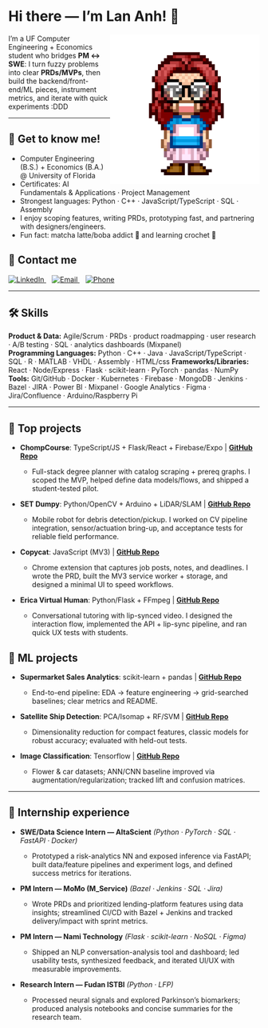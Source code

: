 <!-- Profile README for Lan Anh Do -->
<h1>Hi there — I’m Lan Anh! 👋</h1>

<img align="right" src="avatar.png" width="300" alt="Lan Anh pixel avatar" />

I’m a UF Computer Engineering + Economics student who bridges **PM ↔ SWE**: I turn fuzzy problems into clear **PRDs/MVPs**, then build the backend/front-end/ML pieces, instrument metrics, and iterate with quick experiments :DDD

---

## 🌸 Get to know me!
- Computer Engineering (B.S.) + Economics (B.A.) @ University of Florida  
- Certificates: AI Fundamentals & Applications · Project Management  
- Strongest languages: Python · C++ · JavaScript/TypeScript · SQL · Assembly
- I enjoy scoping features, writing PRDs, prototyping fast, and partnering with designers/engineers.  
- Fun fact: matcha latte/boba addict 🧋 and learning crochet 🧶

## 🌸 Contact me
<p align="left">
  <a href="https://www.linkedin.com/in/lananhnguyendo/" aria-label="LinkedIn">
    <img alt="LinkedIn"
         src="https://img.shields.io/badge/LINKED%20IN-0A66C2?style=for-the-badge&logo=linkedin&logoColor=white">
  </a>
  &nbsp;&nbsp;
  <a href="mailto:lananhdo2905@gmail.com" aria-label="Email">
    <img alt="Email"
         src="https://img.shields.io/badge/EMAIL-FF69B4?style=for-the-badge&logo=gmail&logoColor=white">
  </a>
  &nbsp;&nbsp;
  <a href="tel:+15618513967" aria-label="Phone">
    <img alt="Phone"
         src="https://img.shields.io/badge/CALL-2E8B57?style=for-the-badge&logo=phone&logoColor=white">
  </a>
</p>

---

## 🛠️ Skills
**Product & Data:** Agile/Scrum · PRDs · product roadmapping · user research · A/B testing · SQL · analytics dashboards (Mixpanel)  
**Programming Languages:** Python · C++ · Java · JavaScript/TypeScript · SQL · R · MATLAB · VHDL · Assembly · HTML/css
**Frameworks/Libraries:** React · Node/Express · Flask · scikit-learn · PyTorch · pandas · NumPy  
**Tools:** Git/GitHub · Docker · Kubernetes · Firebase · MongoDB · Jenkins · Bazel · JIRA · Power BI · Mixpanel · Google Analytics · Figma · Jira/Confluence · Arduino/Raspberry Pi

---

## 🌸 Top projects
- **ChompCourse**: TypeScript/JS + Flask/React + Firebase/Expo | **[GitHub Repo](https://github.com/katieboetig/ChompCourse)**  
  - Full-stack degree planner with catalog scraping + prereq graphs. I scoped the MVP, helped define data models/flows, and shipped a student-tested pilot.

- **SET Dumpy**: Python/OpenCV + Arduino + LiDAR/SLAM | **[GitHub Repo](https://github.com/AlanWang611/SET2023)**  
  - Mobile robot for debris detection/pickup. I worked on CV pipeline integration, sensor/actuation bring-up, and acceptance tests for reliable field performance.

- **Copycat**: JavaScript (MV3) | **[GitHub Repo](https://github.com/laba-ehehe/copycat)**  
  - Chrome extension that captures job posts, notes, and deadlines. I wrote the PRD, built the MV3 service worker + storage, and designed a minimal UI to speed workflows.

- **Erica Virtual Human**: Python/Flask + FFmpeg | **[GitHub Repo](https://github.com/laba-ehehe/Erica-Virtual-Human)**  
  - Conversational tutoring with lip-synced video. I designed the interaction flow, implemented the API + lip-sync pipeline, and ran quick UX tests with students.

## 🧠 ML projects
- **Supermarket Sales Analytics**: scikit-learn + pandas | **[GitHub Repo](https://github.com/laba-ehehe/supermarket-sales-analytics)**  
  - End-to-end pipeline: EDA → feature engineering → grid-searched baselines; clear metrics and README.

- **Satellite Ship Detection**: PCA/Isomap + RF/SVM | **[GitHub Repo](https://github.com/laba-ehehe/ship-detection)**  
  - Dimensionality reduction for compact features, classic models for robust accuracy; evaluated with held-out tests.

- **Image Classification**: Tensorflow | **[GitHub Repo](https://github.com/laba-ehehe/ann-flower-classification-car-detection)**  
  - Flower & car datasets; ANN/CNN baseline improved via augmentation/regularization; tracked lift and confusion matrices.

---

## 💼 Internship experience
- **SWE/Data Science Intern — AltaScient** *(Python · PyTorch · SQL · FastAPI · Docker)*  
  - Prototyped a risk-analytics NN and exposed inference via FastAPI; built data/feature pipelines and experiment logs, and defined success metrics for iterations.

- **PM Intern — MoMo (M_Service)** *(Bazel · Jenkins · SQL · Jira)*  
  - Wrote PRDs and prioritized lending-platform features using data insights; streamlined CI/CD with Bazel + Jenkins and tracked delivery/impact with sprint metrics.

- **PM Intern — Nami Technology** *(Flask · scikit-learn · NoSQL · Figma)*  
  - Shipped an NLP conversation-analysis tool and dashboard; led usability tests, synthesized feedback, and iterated UI/UX with measurable improvements.

- **Research Intern — Fudan ISTBI** *(Python · LFP)*  
  - Processed neural signals and explored Parkinson’s biomarkers; produced analysis notebooks and concise summaries for the research team.
